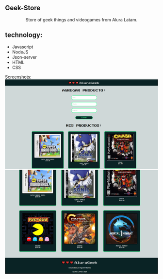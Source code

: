 
## Geek-Store

<p align="center">Store of geek things and videogames from Alura Latam.</p>

##  technology:
* Javascript
* NodeJS
* Json-server
* HTML
* CSS

Screenshots:
![image](https://github.com/Monserrat-Data/Geek-Store/blob/main/img/Captura%20de%20pantalla%201%20(2).png?raw=true)
![image](https://github.com/Monserrat-Data/Geek-Store/blob/main/img/Captura%20de%20pantalla%201%20(1).png?raw=true)


